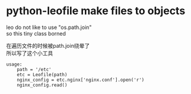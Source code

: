 # python-leofile  make files to objects


leo do not like to use "os.path.join" <br/> 
so this tiny class borned<br/>

在遍历文件的时候被path.join绕晕了<br /> 
所以写了这个小工具<br /> 


    usage:
        path = '/etc'
        etc = Leofile(path)
        nginx_config = etc.nginx['nginx.conf'].open('r')
        nginx_config.read()
